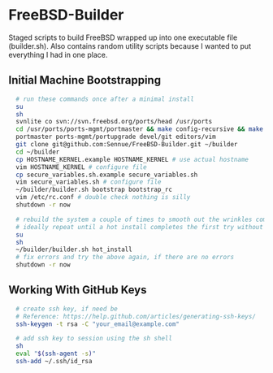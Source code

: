 # FreeBSD-Builder #

Staged scripts to build FreeBSD wrapped up into one executable file (builder.sh).
Also contains random utility scripts because I wanted to put everything I had in one place.

## Initial Machine Bootstrapping ##
```sh
  # run these commands once after a minimal install
  su
  sh
  svnlite co svn://svn.freebsd.org/ports/head /usr/ports
  cd /usr/ports/ports-mgmt/portmaster && make config-recursive && make config-recursive && make install clean
  portmaster ports-mgmt/portupgrade devel/git editors/vim
  git clone git@github.com:Sennue/FreeBSD-Builder.git ~/builder
  cd ~/builder
  cp HOSTNAME_KERNEL.example HOSTNAME_KERNEL # use actual hostname
  vim HOSTNAME_KERNEL # configure file
  cp secure_variables.sh.example secure_variables.sh
  vim secure_variables.sh # configure file
  ~/builder/builder.sh bootstrap bootstrap_rc
  vim /etc/rc.conf # double check nothing is silly
  shutdown -r now

  # rebuild the system a couple of times to smooth out the wrinkles compiling from source
  # ideally repeat until a hot install completes the first try without any errors
  su
  sh
  ~/builder/builder.sh hot_install
  # fix errors and try the above again, if there are no errors
  shutdown -r now
```

## Working With GitHub Keys ##

```sh
  # create ssh key, if need be
  # Reference: https://help.github.com/articles/generating-ssh-keys/
  ssh-keygen -t rsa -C "your_email@example.com"

  # add ssh key to session using the sh shell
  sh
  eval "$(ssh-agent -s)"
  ssh-add ~/.ssh/id_rsa
```

